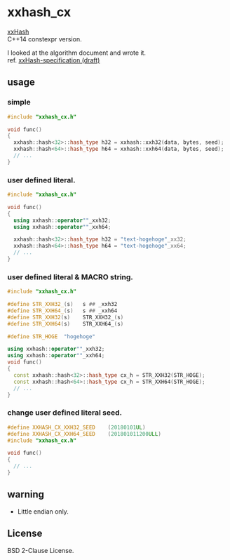 # xxhash_cx

[xxHash](http://cyan4973.github.io/xxHash/)  
C++14 constexpr version.

I looked at the algorithm document and wrote it.  
ref. [xxHash-specification (draft)](https://github.com/Cyan4973/xxHash/wiki/xxHash-specification-(draft))

## usage

### simple

```C++:simple.cpp
#include "xxhash_cx.h"

void func()
{
  xxhash::hash<32>::hash_type h32 = xxhash::xxh32(data, bytes, seed);
  xxhash::hash<64>::hash_type h64 = xxhash::xxh64(data, bytes, seed);
  // ...
}
```

### user defined literal.

```C++:user_literals.cpp
#include "xxhash_cx.h"

void func()
{
  using xxhash::operator""_xxh32;
  using xxhash::operator""_xxh64;

  xxhash::hash<32>::hash_type h32 = "text-hogehoge"_xx32;
  xxhash::hash<64>::hash_type h64 = "text-hogehoge"_xx64;
  // ...
}
```
### user defined literal & MACRO string.

```C++:user_literals_macro.cpp
#include "xxhash_cx.h"

#define	STR_XXH32_(s)	s ## _xxh32
#define	STR_XXH64_(s)	s ## _xxh64
#define	STR_XXH32(s)	STR_XXH32_(s)
#define	STR_XXH64(s)	STR_XXH64_(s)

#define STR_HOGE  "hogehoge"

using xxhash::operator""_xxh32;
using xxhash::operator""_xxh64;
void func()
{
  const xxhash::hash<32>::hash_type cx_h = STR_XXH32(STR_HOGE);
  const xxhash::hash<64>::hash_type cx_h = STR_XXH64(STR_HOGE);
  // ...
}
```

### change user defined literal seed.

```C++:user_literals_seed.cpp
#define	XXHASH_CX_XXH32_SEED	(20180101UL)
#define	XXHASH_CX_XXH64_SEED	(201801011200ULL)
#include "xxhash_cx.h"

void func()
{
  // ...
}

```

## warning

* Little endian only.

## License

BSD 2-Clause License.
